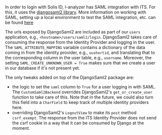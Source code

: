 In order to login with Solis ID, I-analyzer has SAML integration with ITS. For this, it uses the [djangosaml2 library](https://djangosaml2.readthedocs.io/). More information on working with SAML, setting up a local environment to test the SAML integration, etc. can be found [here](https://github.com/UUDigitalHumanitieslab/dh-info/blob/master/SAML.md)

The urls exposed by DjangoSaml2 are included as part of our `users` application, e.g., `<hostname>/users/saml2/login`. DjangoSaml2 takes care of consuming the response from the Identity Provider and logging in the user. The `SAML_ATTRIBUTE_MAPPING` variable contains a dictionary of the data coming in from the identity provider, e.g., `uushortid`, and translating that to the corresponding column in the user table, e.g., `username`. Moreover, the setting `SAML_CREATE_UNKNOWN_USER = True` makes sure that we create a user in our database if it's not present yet.

The only tweaks added on top of the DjangoSaml2 package are:
- the logic to set the `saml` column to `True` for a user logging in with SAML. The `CustomSaml2Backend` overrides DjangoSaml2's `get_or_create_user` function to take care of this. Note that in the future, we could also turn this field into a `CharField` to keep track of multiple identity providers here.
- overriding DjangoSaml2's `LogoutView` to make its `post` method `csrf_exempt`. The response from the ITS Identity Provider does not send the csrf cookie in a way that it can be consumed by Django at the moment.
